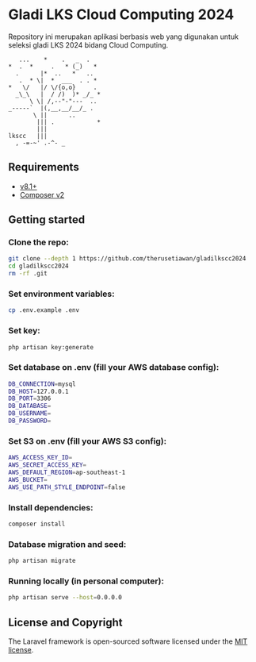 # Gladi LKS Cloud Computing 2024

Repository ini merupakan aplikasi berbasis web yang digunakan untuk seleksi gladi LKS 2024 bidang Cloud Computing.

```
   ...    *    .   _  .
*  .  *     .   * (_)   *
  .      |*  ..   *   ..
   .  * \|  *  ___  . . *
*   \/   |/ \/{o,o}     .
  _\_\   |  / /)  )* _/_ *
      \ \| /,--"-"---  ..
_-----`  |(,__,__/__/_ .
       \ ||      ..
        ||| .            *
        |||
lkscc   |||
  , -=-~' .-^- _
```

## Requirements
 - [v8.1+](https://www.php.net/)
 - [Composer v2](https://yarnpkg.com/en/docs/install)

## Getting started
### Clone the repo:
```bash
git clone --depth 1 https://github.com/therusetiawan/gladilkscc2024
cd gladilkscc2024
rm -rf .git
```

### Set environment variables:
```bash
cp .env.example .env
```

### Set key:
```bash
php artisan key:generate
```

### Set database on .env (fill your AWS database config):
```bash
DB_CONNECTION=mysql
DB_HOST=127.0.0.1
DB_PORT=3306
DB_DATABASE=
DB_USERNAME=
DB_PASSWORD=
```

### Set S3 on .env (fill your AWS S3 config):
```bash
AWS_ACCESS_KEY_ID=
AWS_SECRET_ACCESS_KEY=
AWS_DEFAULT_REGION=ap-southeast-1
AWS_BUCKET=
AWS_USE_PATH_STYLE_ENDPOINT=false
```

### Install dependencies:
```bash
composer install
```

### Database migration and seed:
```bash
php artisan migrate
```

### Running locally (in personal computer):
```bash
php artisan serve --host=0.0.0.0
```

## License and Copyright

The Laravel framework is open-sourced software licensed under the [MIT license](https://opensource.org/licenses/MIT).
